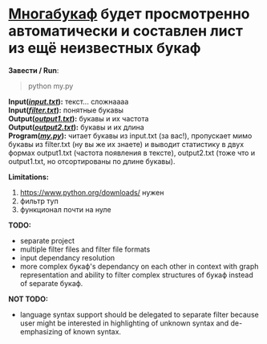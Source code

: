 # [Многабукаф][1] будет просмотренно автоматически и составлен лист из ещё неизвестных букаф

**Завести / Run**:
> python my.py

**Input(_[input.txt][2]_):** текст... сложнаааа  
**Input(_[filter.txt][3]_):** понятные букавы  
**Output(_[output1.txt][4]_):** букавы и их частота  
**Output(_[output2.txt][5]_):** букавы и их длина  
**Program(_[my.py][6]_):** читает букавы из input.txt (за вас!), пропускает мимо букавы из filter.txt (ну вы же их знаете) и выводит статистику в двух формах output1.txt (частота появления в тексте), output2.txt (тоже что и output1.txt, но отсортированы по длине букавы).  

**Limitations:**  
1. https://www.python.org/downloads/ нужен  
2. фильтр туп  
3. функционал почти на нуле  

**TODO:**  
* separate project  
* multiple filter files and filter file formats  
* input dependancy resolution  
* more complex букаф's dependancy on each other in context with graph representation and ability to filter complex structures of букаф instead of separate букаф.  

**NOT TODO:**  
* language syntax support should be delegated to separate filter because user might be interested in highlighting of unknown syntax and  de-emphasizing of known syntax.  

[1]: https://youtu.be/d_H-BjA7utA "Привет Михалкову"
[2]: /input.txt "ВХОД#1"
[3]: /filter.txt "ВХОД#2"
[4]: /output1.txt "ВЫХОД#1"
[5]: /output2.txt "ВЫХОД#2"
[6]: /my.py "Жми сюда!"
